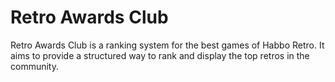 # Retro Awards Club

Retro Awards Club is a ranking system for the best games of Habbo Retro. It aims to provide a structured way to rank and display the top retros in the community.